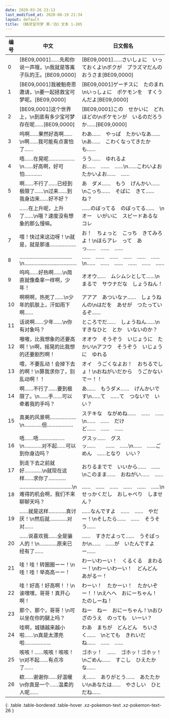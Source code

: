 ```yaml
---
date: 2020-03-26 23:13
last_modified_at: 2020-08-19 21:34
layout: default
title: 《精灵宝可梦 黑／白》文本 1-205
---
```

| 编号 | 中文 | 日文假名 | 日文汉字 |
| ---- | ---- | ---- | --- |
| 0 | [BE09,0001]……先和你说一声哦，\n我就是等离子队的王。[BE09,0000] | [BE09,0001]……さいしょに　いっておくよ\nボクが　プラズマだんの　おうさま[BE09,0000] | [BE09,0001]……最初に　いっておくよ\nボクが　プラズマ団の　王様[BE09,0000] |
| 1 | [BE09,0001]我被魁奇思邀请，\n要一起拯救宝可梦呢。[BE09,0000] | [BE09,0001]ゲーチスに　たのまれ\nいっしょに　ポケモンを　すくうんだよ[BE09,0000] | [BE09,0001]ゲーチスに　請われ\n一緒に　ポケモンを　救うんだよ[BE09,0000] |
| 2 | [BE09,0001]这个世界上，\n到底有多少宝可梦存在呢……[BE09,0000] | [BE09,0001]この　せかいに　どれほどの\nポケモンが　いるのだろうか……[BE09,0000] | [BE09,0001]この世界に　どれほどの\nポケモンが　いるのだろうか……[BE09,0000] |
| 3 | 呜啊……果然好高啊……\n啊……我可能有点害怕了…… | わあ……　やっぱ　たかいなあ……\nあ……　こわくなってきたかも…… | わあ……　やっぱ　高いなあ……\nあ……　怖くなってきたかも…… |
| 4 | 唔……在晃呢………………\n……好高啊，好可怕………… | うう……　ゆれるよお……　……　……\n……こわいよお　たかいよお……　…… | うう……　揺れるよお……　……　……\n……怖いよお　高いよお……　…… |
| 5 | 啊……不行了……已经到极限了……\n过来……到我身边来……好不好？ | あ　ダメ……　もう　げんかい……\nこっち……　そばに　きて……　ね？ | あ　ダメ……　もう　限界……\nこっち……　そばに　きて……　ね？ |
| 6 | ……在上升呢，上升了……\n哦？速度没有想象的那么慢嘛。 | ……のぼってる　のぼってる……　\nオー　いがいに　スピードあるな　コレ | ……昇ってる　昇ってる……　\nオー　意外に　スピードあるな　コレ |
| 7 | 喂！快过来这边呀！\n就是，就是那谁……………… | お！　ちょっと　こっち　きてみろよ！\nほらアレ　って　あっ……　……　…… | お！　ちょっと　こっち　きてみろよ！\nほらアレ　って　あっ……　……　…… |
| 8 | ………………………………\n……………………………… | ……　……　……　……　……　……\n……　……　……　……　……　…… | ……　……　……　……　……　……\n……　……　……　……　……　…… |
| 9 | 呜呜……好热啊……\n简直就像桑拿一样啊，少年！ | オオウ……　ムシムシとして……\nまるで　サウナだな　しょうねん！ | オオウ……　ムシムシとして……\nまるで　サウナだな　少年！ |
| 10 | 啊啊啊，热死了……\n少年的肌肤上，汗如雨下啊…… | アアア　あついなァ……　しょうねんの\nはだを　あせが　つたっているぞ…… | アアア　熱いなァ……　少年の\n肌を　汗が　伝っているぞ…… |
| 11 | 话说啊……少年……\n你有对象吗？ | ところでだ……　しょうねん……\nすきなひと　とか　いないのか？ | ところでだ……　少年……\n恋人　とか　いないのか？ |
| 12 | 嗷嗷，比我想象的还要高啊！\n啊，摇晃的比我想的还要剧烈啊！ | オオウ　そうぞう　いじょうに　たかい\nアフウ　そうぞう　いじょうに　ゆれる | オオウ　想像　以上に　高い\nアフウ　想像　以上に　揺れる |
| 13 | 喂，不要乱动！会掉下去的啊！\n算我求你了，别乱动啊！！ | オイ　うごくなよお！　おちるでしょ！\nおねがいだから　うごかないでー！！ | オイ　動くなよお！　落ちるでしょ！\nお願いだから　動かないでー！！ |
| 14 | 啊……不行了……要到极限了。\n……手……可以牵着我的手吗？ | あ……　もうダメ……　げんかいです\n……て　……て　つないで　いい？ | あ……　もうダメ……　限界です\n……手　……手　つないで　いい？ |
| 15 | 真美的风景啊………………\n…………但……………… | ステキな　ながめね……　……　……\n……　……　だけど……　……　…… | ステキな　眺めね……　……　……\n……　……　だけど……　……　…… |
| 16 | 唔……唔………………\n…………对不起……可以到你身边吗？ | グスッ……　グスッ……　　……　……\n……　……ごめん　……となり　いい？ | グスッ……　グスッ……　　……　……\n……　……ごめん　……となり　いい？ |
| 17 | 到走下去之前就好…………\n就现在这样……求你了………… | おりるまでで　いいから……　……\nこのまま……　おねがい……　…… | 降りるまでで　いいから……　……\nこのまま……　お願い……　…… |
| 18 | ………………………………\n难得的机会啊，我们不来聊聊天吗？ | ……　……　……　……　……　……\nせっかくだし　おしゃべり　しません？ | ……　……　……　……　……　……\nせっかくだし　おしゃべり　しません？ |
| 19 | ……就是这样…………真讨厌！\n然后就…………对对…… | ……なんですよ　……　……　やだー！\nそしたら……　……　そうそう…… | ……なんですよ　……　……　やだー！\nそしたら……　……　そうそう…… |
| 20 | ……说喜欢我……全是骗人的！\n…………原来已经有了…… | ……　すきだよって……　うそばっか\n……　……が　いたんですよー…… | ……　好きだよって……　うそばっか\n……　……が　いたんですよー…… |
| 21 | 哇！哇！转圈圈ーー！\n哇！哇！举高高ーー！ | わーいわーい！　くるくる　まわるー！\nわーいわーい！　どんどん　あがるー！ | わーいわーい！　くるくる　まわるー！\nわーいわーい！　どんどん　あがるー！ |
| 22 | 哇！好高！好高啊！！\n诶嘿嘿，哥哥！真开心啊！ | わーい！　たかーい！　たかいぞー！！\nえへへ　おにーちゃん！　たのしーね！ | わーい！　たかーい！　たかいぞー！！\nえへへ　おにーちゃん！　たのしーね！ |
| 23 | 那个、那个，哥哥！\n可以坐在你的腿上吗？ | ねー　ねー　おにーちゃん！\nおひざのうえ　のっても　いーい？ | ねー　ねー　おにーちゃん！\nおひざのうえ　のっても　いーい？ |
| 24 | 哇啊，城镇越来越小啦……\n真是太漂亮啦……………… | わあ　まちが　どんどん　ちいさく……　\nとても　きれいだね……　……　…… | わあ　町が　どんどん　小さく……　\nとても　きれいだね……　……　…… |
| 25 | 咳咳！……咳咳！咳咳！\n对不起……有点冷了…… | ゴホッ！　……　ゴホッ！ゴホッ！\nごめん……　すこし　ひえたかな…… | ゴホッ！　……　ゴホッ！ゴホッ！\nごめん……　少し　冷えたかな…… |
| 26 | 欸……谢谢你……好温暖\n你真是一个……温柔的人呢…… | え……　ありがとう……　あたたかい\nあなたは……　やさしい　ひとだね…… | え……　ありがとう……　暖かい\nあなたは……　優しい　人だね…… |
{: .table .table-bordered .table-hover .xz-pokemon-text .xz-pokemon-text-26 }